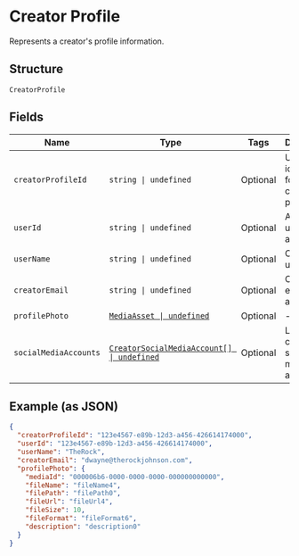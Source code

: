 
# Creator Profile

Represents a creator's profile information.

## Structure

`CreatorProfile`

## Fields

| Name | Type | Tags | Description |
|  --- | --- | --- | --- |
| `creatorProfileId` | `string \| undefined` | Optional | Unique identifier for the creator profile. |
| `userId` | `string \| undefined` | Optional | Associated user ID, if applicable. |
| `userName` | `string \| undefined` | Optional | Creator's username. |
| `creatorEmail` | `string \| undefined` | Optional | Creator's email address. |
| `profilePhoto` | [`MediaAsset \| undefined`](../../doc/models/media-asset.md) | Optional | - |
| `socialMediaAccounts` | [`CreatorSocialMediaAccount[] \| undefined`](../../doc/models/creator-social-media-account.md) | Optional | List of creator's social media accounts. |

## Example (as JSON)

```json
{
  "creatorProfileId": "123e4567-e89b-12d3-a456-426614174000",
  "userId": "123e4567-e89b-12d3-a456-426614174000",
  "userName": "TheRock",
  "creatorEmail": "dwayne@therockjohnson.com",
  "profilePhoto": {
    "mediaId": "000006b6-0000-0000-0000-000000000000",
    "fileName": "fileName4",
    "filePath": "filePath0",
    "fileUrl": "fileUrl4",
    "fileSize": 10,
    "fileFormat": "fileFormat6",
    "description": "description0"
  }
}
```


